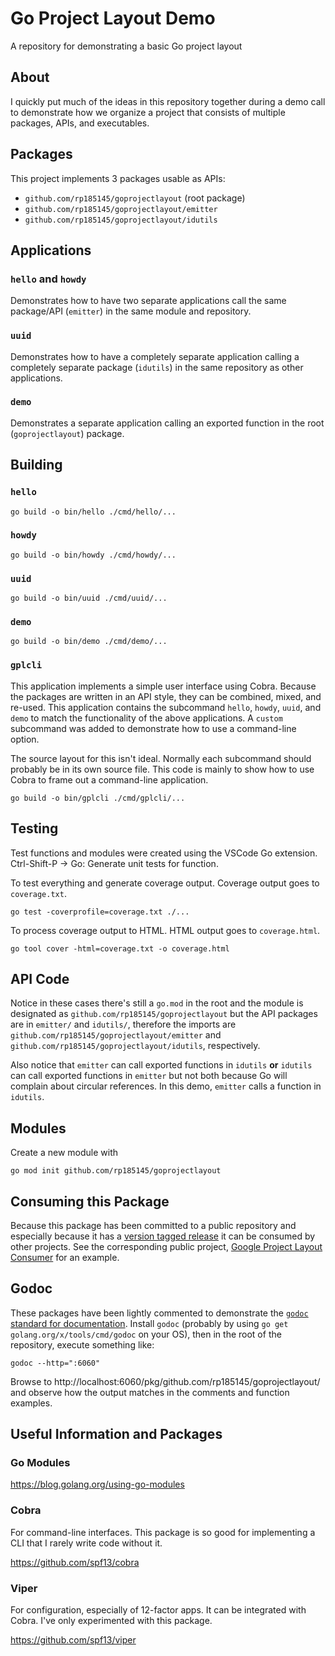 # Go Project Layout Demo

A repository for demonstrating a basic Go project layout

## About

I quickly put much of the ideas in this repository together during a demo call to demonstrate how we organize a project that consists of multiple packages, APIs, and executables.

## Packages

This project implements 3 packages usable as APIs:

- `github.com/rp185145/goprojectlayout` (root package)
- `github.com/rp185145/goprojectlayout/emitter`
- `github.com/rp185145/goprojectlayout/idutils`

## Applications

### `hello` and `howdy`

Demonstrates how to have two separate applications call the same package/API (`emitter`) in the same module and repository.

### `uuid`

Demonstrates how to have a completely separate application calling a completely separate package (`idutils`) in the same repository as other applications.

### `demo`

Demonstrates a separate application calling an exported function in the root (`goprojectlayout`) package.

## Building

### `hello`

```
go build -o bin/hello ./cmd/hello/...
```

### `howdy`

```
go build -o bin/howdy ./cmd/howdy/...
```

### `uuid`

```
go build -o bin/uuid ./cmd/uuid/...
```

### `demo`

```
go build -o bin/demo ./cmd/demo/...
```

### `gplcli`

This application implements a simple user interface using Cobra. Because the packages are written in an API style, they can be combined, mixed, and re-used. This application contains the subcommand `hello`, `howdy`, `uuid`, and `demo` to match the functionality of the above applications. A `custom` subcommand was added to demonstrate how to use a command-line option.

The source layout for this isn't ideal. Normally each subcommand should probably be in its own source file. This code is mainly to show how to use Cobra to frame out a command-line application.

```
go build -o bin/gplcli ./cmd/gplcli/...
```

## Testing

Test functions and modules were created using the VSCode Go extension. Ctrl-Shift-P -> Go: Generate unit tests for function.

To test everything and generate coverage output. Coverage output goes to `coverage.txt`.

```
go test -coverprofile=coverage.txt ./...
```

To process coverage output to HTML. HTML output goes to `coverage.html`.

```
go tool cover -html=coverage.txt -o coverage.html
```

## API Code

Notice in these cases there's still a `go.mod` in the root and the module is designated as `github.com/rp185145/goprojectlayout` but the API packages are in `emitter/` and `idutils/`, therefore the imports are `github.com/rp185145/goprojectlayout/emitter` and `github.com/rp185145/goprojectlayout/idutils`, respectively.

Also notice that `emitter` can call exported functions in `idutils` **or** `idutils` can call exported functions in `emitter` but not both because Go will complain about circular references. In this demo, `emitter` calls a function in `idutils`.

## Modules

Create a new module with

```
go mod init github.com/rp185145/goprojectlayout
```

## Consuming this Package

Because this package has been committed to a public repository and especially because it has a [version tagged release](https://github.com/rp185145/goprojectlayout/releases) it can be consumed by other projects. See the corresponding public project, [Google Project Layout Consumer](https://github.com/rp185145/gcpconsumer) for an example.

## Godoc

These packages have been lightly commented to demonstrate the [`godoc` standard for documentation](https://pkg.go.dev/golang.org/x/tools/cmd/godoc?tab=doc). Install `godoc` (probably by using `go get golang.org/x/tools/cmd/godoc` on your OS), then in the root of the repository, execute something like:

```
godoc --http=":6060"
```

Browse to http://localhost:6060/pkg/github.com/rp185145/goprojectlayout/ and observe how the output matches in the comments and function examples.

## Useful Information and Packages

### Go Modules

https://blog.golang.org/using-go-modules

### Cobra

For command-line interfaces. This package is so good for implementing a CLI that I rarely write code without it.

https://github.com/spf13/cobra

### Viper

For configuration, especially of 12-factor apps. It can be integrated with Cobra. I've only experimented with this package.

https://github.com/spf13/viper
